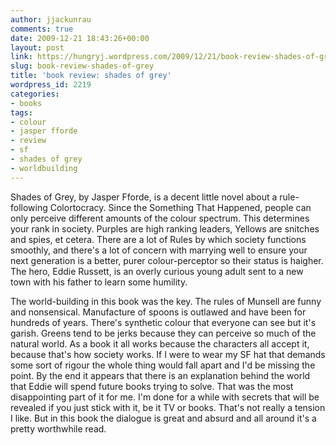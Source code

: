 ```yaml
---
author: jjackunrau
comments: true
date: 2009-12-21 18:43:26+00:00
layout: post
link: https://hungryj.wordpress.com/2009/12/21/book-review-shades-of-grey/
slug: book-review-shades-of-grey
title: 'book review: shades of grey'
wordpress_id: 2219
categories:
- books
tags:
- colour
- jasper fforde
- review
- sf
- shades of grey
- worldbuilding
---
```


Shades of Grey, by Jasper Fforde, is a decent little novel about a rule-following Colortocracy. Since the Something That Happened, people can only perceive different amounts of the colour spectrum. This determines your rank in society. Purples are high ranking leaders, Yellows are snitches and spies, et cetera. There are a lot of Rules by which society functions smoothly, and there's a lot of concern with marrying well to ensure your next generation is a better, purer colour-perceptor so their status is haigher. The hero, Eddie Russett, is an overly curious young adult sent to a new town with his father to learn some humility.

The world-building in this book was the key. The rules of Munsell are funny and nonsensical. Manufacture of spoons is outlawed and have been for hundreds of years. There's synthetic colour that everyone can see but it's garish. Greens tend to be jerks because they can perceive so much of the natural world. As a book it all works because the characters all accept it, because that's how society works. If I were to wear my SF hat that demands some sort of rigour the whole thing would fall apart and I'd be missing the point. By the end it appears that there is an explanation behind the world that Eddie will spend future books trying to solve. That was the most disappointing part of it for me. I'm done for a while with secrets that will be revealed if you just stick with it, be it TV or books. That's not really a tension I like. But in this book the dialogue is great and absurd and all around it's a pretty worthwhile read.
